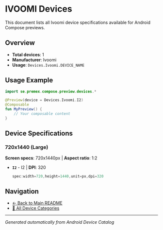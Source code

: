 # IVOOMI Devices

This document lists all Ivoomi device specifications available for Android Compose previews.

## Overview

- **Total devices**: 1
- **Manufacturer**: Ivoomi
- **Usage**: `Devices.Ivoomi.DEVICE_NAME`

## Usage Example

```kotlin
import se.premex.compose.preview.devices.*

@Preview(device = Devices.Ivoomi.I2)
@Composable
fun MyPreview() {
    // Your composable content
}
```

## Device Specifications

### 720x1440 (Large)

**Screen specs**: 720x1440px | **Aspect ratio**: 1:2

- **`I2`** - I2 | **DPI**: 320
  ```kotlin
  spec:width=720,height=1440,unit=px,dpi=320
  ```

## Navigation

- [← Back to Main README](../../README.md)
- [📱 All Device Categories](../README.md)

---
*Generated automatically from Android Device Catalog*
